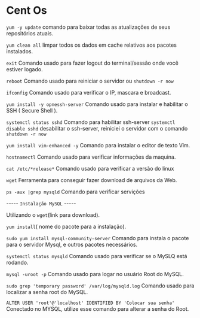 # Cent Os

`yum -y update` comando para baixar todas as atualizações de seus repositórios atuais. 

`yum clean all` limpar todos os dados em cache relativos aos pacotes instalados. 

`exit` Comando usado para fazer logout do terminal/sessão onde você estiver logado.

`reboot` Comando usado para reiniciar o servidor ou `shutdown -r now` 

`ifconfig` Comando usado para verificar o IP, mascara e broadcast. 

`yum install -y opnessh-server` Comando usado para instalar e habilitar o SSH ( Secure Shell ).

`systemctl status sshd`  Comando para habilitar ssh-server `systemctl disable sshd` desabilitar o ssh-server, reiniciei o servidor com o comando `shutdown -r now`

`yum install vim-enhanced -y` Comando para instalar o editor de texto Vim. 

`hostnamectl` Comando usado para verificar informações da maquina. 

`cat /etc/*release*` Comando usado para verificar a versão do linux 

`wget` Ferramenta para conseguir fazer download de arquivos da Web.

`ps -aux |grep mysqld` Comando para verificar servições 

----- `Instalação MySQL` ----- 

Utilizando o `wget`(link para download). 

`yum install`( nome do pacote para a instalação). 

`sudo yum install mysql-community-server` Comando para instala o pacote para o servidor Mysql, e outros pacotes necessários. 

`systemctl status mysqld` Comando usado para verificar se o MySLQ está rodando. 

`mysql -uroot -p` Comando usado para logar no usuário Root do MySQL. 

`sudo grep 'temporary password' /var/log/mysqld.log` Comando usado para localizar a senha root do MySQL. 

`ALTER USER 'root'@'localhost' IDENTIFIED BY 'Colocar sua senha'` Conectado no MYSQL, utilize esse comando para alterar a senha do Root.







